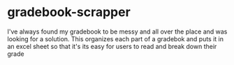 # gradebook-scrapper
I've always found my gradebook to be messy and all over the place and was looking for a solution. This organizes each part of a gradebok and puts it in an excel 
sheet so that it's its easy for users to read and break down their grade
